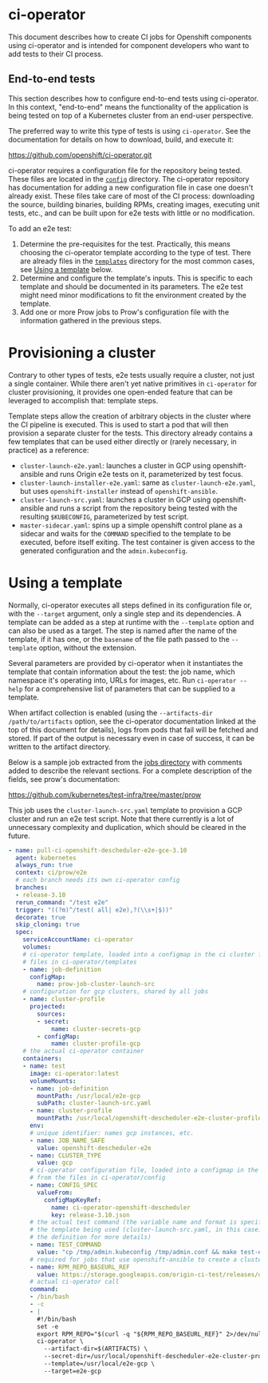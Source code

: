 ci-operator
===========

This document describes how to create CI jobs for Openshift components using
ci-operator and is intended for component developers who want to add tests to
their CI process.


End-to-end tests
----------------

This section describes how to configure end-to-end tests using ci-operator.  In
this context, "end-to-end" means the functionality of the application is being
tested on top of a Kubernetes cluster from an end-user perspective.

The preferred way to write this type of tests is using `ci-operator`.  See the
documentation for details on how to download, build, and execute it:

https://github.com/openshift/ci-operator.git

ci-operator requires a configuration file for the repository being tested.
These files are located in the [`config`](config/) directory.  The ci-operator
repository has documentation for adding a new configuration file in case one
doesn't already exist.  These files take care of most of the CI process:
downloading the source, building binaries, building RPMs, creating images,
executing unit tests, etc., and can be built upon for e2e tests with little or
no modification.

To add an e2e test:

1. Determine the pre-requisites for the test.  Practically, this means choosing
   the ci-operator template according to the type of test.  There are already
   files in the [`templates`](templates/) directory for the most common cases,
   see [Using a template](#using-a-template) below.
2. Determine and configure the template's inputs.  This is specific to each
   template and should be documented in its parameters.  The e2e test might
   need minor modifications to fit the environment created by the template.
3. Add one or more Prow jobs to Prow's configuration file with the information
   gathered in the previous steps.


# Provisioning a cluster

Contrary to other types of tests, e2e tests usually require a cluster, not just
a single container.  While there aren't yet native primitives in `ci-operator`
for cluster provisioning, it provides one open-ended feature that can be
leveraged to accomplish that: template steps.

Template steps allow the creation of arbitrary objects in the cluster where the
CI pipeline is executed.  This is used to start a pod that will then provision
a separate cluster for the tests.  This directory already contains a few
templates that can be used either directly or (rarely necessary, in practice)
as a reference:

- `cluster-launch-e2e.yaml`: launches a cluster in GCP using openshift-ansible
  and runs Origin e2e tests on it, parameterized by test focus.
- `cluster-launch-installer-e2e.yaml`: same as `cluster-launch-e2e.yaml`, but
  uses `openshift-installer` instead of `openshift-ansible`.
- `cluster-launch-src.yaml`: launches a cluster in GCP using openshift-ansible
  and runs a script from the repository being tested with the resulting
  `$KUBECONFIG`, parameterized by test script.
- `master-sidecar.yaml`: spins up a simple openshift control plane as a sidecar
  and waits for the `COMMAND` specified to the template to be executed, before
  itself exiting. The test container is given access to the generated
  configuration and the `admin.kubeconfig`.


# Using a template

Normally, ci-operator executes all steps defined in its configuration file or,
with the `--target` argument, only a single step and its dependencies.  A
template can be added as a step at runtime with the `--template` option and can
also be used as a target.  The step is named after the name of the template, if
it has one, or the `basename` of the file path passed to the `--template`
option, without the extension.

Several parameters are provided by ci-operator when it instantiates the
template that contain information about the test: the job name, which namespace
it's operating into, URLs for images, etc.  Run `ci-operator --help` for a
comprehensive list of parameters that can be supplied to a template.

When artifact collection is enabled (using the `--artifacts-dir
/path/to/artifacts` option, see the ci-operator documentation linked at the top
of this document for details), logs from pods that fail will be fetched and
stored.  If part of the output is necessary even in case of success, it can be
written to the artifact directory.

Below is a sample job extracted from the
[jobs directory](jobs/openshift/descheduler/) with comments added to describe
the relevant sections.  For a complete description of the fields, see prow's
documentation:

https://github.com/kubernetes/test-infra/tree/master/prow

This job uses the `cluster-launch-src.yaml` template to provision a GCP cluster
and run an e2e test script.  Note that there currently is a lot of unnecessary
complexity and duplication, which should be cleared in the future.


```yaml
- name: pull-ci-openshift-descheduler-e2e-gce-3.10
  agent: kubernetes
  always_run: true
  context: ci/prow/e2e
  # each branch needs its own ci-operator config
  branches:
  - release-3.10
  rerun_command: "/test e2e"
  trigger: "((?m)^/test( all| e2e),?(\\s+|$))"
  decorate: true
  skip_cloning: true
  spec:
    serviceAccountName: ci-operator
    volumes:
    # ci-operator template, loaded into a configmap in the ci cluster from the
    # files in ci-operator/templates
    - name: job-definition
      configMap:
        name: prow-job-cluster-launch-src
    # configuration for gcp clusters, shared by all jobs
    - name: cluster-profile
      projected:
        sources:
        - secret:
            name: cluster-secrets-gcp
        - configMap:
            name: cluster-profile-gcp
    # the actual ci-operator container
    containers:
    - name: test
      image: ci-operator:latest
      volumeMounts:
      - name: job-definition
        mountPath: /usr/local/e2e-gcp
        subPath: cluster-launch-src.yaml
      - name: cluster-profile
        mountPath: /usr/local/openshift-descheduler-e2e-cluster-profile
      env:
      # unique identifier: names gcp instances, etc.
      - name: JOB_NAME_SAFE
        value: openshift-descheduler-e2e
      - name: CLUSTER_TYPE
        value: gcp
      # ci-operator configuration file, loaded into a configmap in the cluster
      # from the files in ci-operator/config
      - name: CONFIG_SPEC
        valueFrom:
          configMapKeyRef:
            name: ci-operator-openshift-descheduler
            key: release-3.10.json
      # the actual test command (the variable name and format is specific to
      # the template being used (cluster-launch-src.yaml, in this case), see
      # the definition for more details)
      - name: TEST_COMMAND
        value: "cp /tmp/admin.kubeconfig /tmp/admin.conf && make test-e2e"
      # required for jobs that use openshift-ansible to create a cluster
      - name: RPM_REPO_BASEURL_REF
        value: https://storage.googleapis.com/origin-ci-test/releases/openshift/origin/release-3.10/.latest-rpms
      # actual ci-operator call
      command:
      - /bin/bash
      - -c
      - |
        #!/bin/bash
        set -e
        export RPM_REPO="$(curl -q "${RPM_REPO_BASEURL_REF}" 2>/dev/null)"
        ci-operator \
          --artifact-dir=$(ARTIFACTS) \
          --secret-dir=/usr/local/openshift-descheduler-e2e-cluster-profile \
          --template=/usr/local/e2e-gcp \
          --target=e2e-gcp
```
